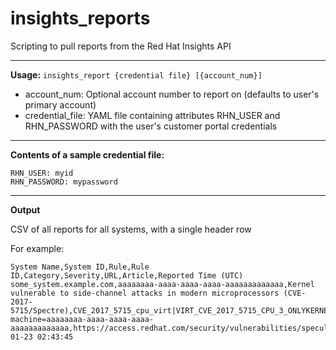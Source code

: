 # insights_reports
Scripting to pull reports from the Red Hat Insights API

-------
**Usage:** `insights_report {credential file} [{account_num}]`

* account_num: Optional account number to report on (defaults to user's primary account)
* credential_file: YAML file containing attributes RHN_USER and RHN_PASSWORD with the user's customer portal credentials


-------
**Contents of a sample credential file:**

~~~
RHN_USER: myid
RHN_PASSWORD: mypassword
~~~

-------
**Output**

CSV of all reports for all systems, with a single header row

For example:
~~~
System Name,System ID,Rule,Rule ID,Category,Severity,URL,Article,Reported Time (UTC)
some_system.example.com,aaaaaaaa-aaaa-aaaa-aaaa-aaaaaaaaaaaaa,Kernel vulnerable to side-channel attacks in modern microprocessors (CVE-2017-5715/Spectre),CVE_2017_5715_cpu_virt|VIRT_CVE_2017_5715_CPU_3_ONLYKERNEL,Security,Medium,https://access.redhat.com/insights/actions/security/CVE_2017_5715_cpu_virt|VIRT_CVE_2017_5715_CPU_3_ONLYKERNEL?machine=aaaaaaaa-aaaa-aaaa-aaaa-aaaaaaaaaaaaa,https://access.redhat.com/security/vulnerabilities/speculativeexecution,2019-01-23 02:43:45
~~~